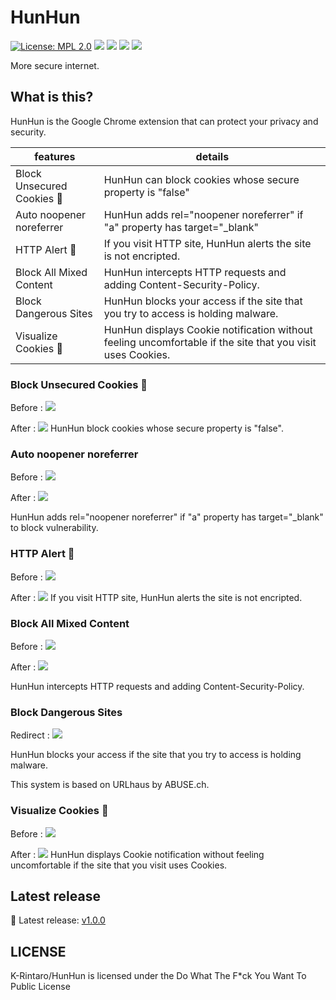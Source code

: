 # HunHun
[![License: MPL 2.0](https://img.shields.io/badge/License-MPL%202.0-brightgreen.svg)](https://opensource.org/licenses/MPL-2.0)
<img src="https://img.shields.io/github/v/release/K-Rintaro/HunHun">
<img src="https://img.shields.io/badge/Javascript-276DC3.svg?logo=javascript&style=flat">
<img src="https://img.shields.io/badge/-Google%20chrome-4285F4.svg?logo=google-chrome&style=flat">
<img src="https://img.shields.io/github/repo-size/K-Rintaro/HunHun">

More secure internet. 

## What is this?
HunHun is the Google Chrome extension that can protect your privacy and security.

|  features  |  details  |
| ---- | ---- |
|  Block Unsecured Cookies 🍪   |  HunHun can block cookies whose secure property is "false"  |
|  Auto noopener noreferrer  |  HunHun adds rel="noopener noreferrer" if "a" property has  target="_blank"  |
|  HTTP Alert 🚨   |  If you visit HTTP site, HunHun alerts the site is not encripted.  |
|  Block All Mixed Content  |  HunHun intercepts HTTP requests and adding Content-Security-Policy.  |
|  Block Dangerous Sites    |  HunHun blocks your access if the site that you try to access is holding malware. |
|  Visualize  Cookies 🍪    |  HunHun displays Cookie notification without feeling uncomfortable if the site that you visit uses Cookies. |

### Block Unsecured Cookies 🍪 
Before :
<img src=https://user-images.githubusercontent.com/70018855/97938708-72fedc00-1dc5-11eb-9df4-6a477b053c79.png>

After :
<img src=https://user-images.githubusercontent.com/70018855/97938712-75f9cc80-1dc5-11eb-81d7-7e6b56740a9b.png>
HunHun block cookies whose secure property is "false".

### Auto noopener noreferrer
Before :
<img src=https://user-images.githubusercontent.com/70018855/97940007-e35a2d00-1dc6-11eb-83c7-6943d2e0993b.gif>

After :
<img src= https://user-images.githubusercontent.com/70018855/97940413-01279200-1dc7-11eb-81a3-df5a0cff09df.gif>

HunHun adds rel="noopener noreferrer" if "a" property has  target="_blank" to block vulnerability.

### HTTP Alert 🚨 
Before :
<img src="https://user-images.githubusercontent.com/70018855/97944434-15b85a00-1dc8-11eb-98d7-8296ef79ba88.png">

After :
<img src="https://user-images.githubusercontent.com/70018855/97944454-17821d80-1dc8-11eb-8579-4ec1349825d7.png">
If you visit HTTP site, HunHun alerts the site is not encripted.

### Block All Mixed Content
Before :
<img  src="https://user-images.githubusercontent.com/70018855/97945155-f6bac780-1dc9-11eb-8ff0-9a1972103b08.png">

After :
<img src="https://user-images.githubusercontent.com/70018855/97945013-9592f400-1dc9-11eb-8ae6-b1e834e1d1ef.png">

HunHun intercepts HTTP requests and adding Content-Security-Policy.

### Block Dangerous Sites
Redirect :
<img src="https://user-images.githubusercontent.com/70018855/97945305-78aaf080-1dca-11eb-84cb-f5d3012d9e71.png">

HunHun blocks your access if the site that you try to access is holding malware.

This system is based on URLhaus by ABUSE.ch.

### Visualize  Cookies 🍪
Before :
<img src="https://user-images.githubusercontent.com/70018855/97945476-038beb00-1dcb-11eb-9d50-2a4c2578b382.png">

After :
<img src="https://user-images.githubusercontent.com/70018855/97945479-04248180-1dcb-11eb-9691-d10fbae314e7.png">
HunHun displays Cookie notification without feeling uncomfortable if the site that you visit uses Cookies.

## Latest release 
🎉 Latest release: [v1.0.0](https://github.com/K-Rintaro/HunHun/releases/tag/1.0.0)

## LICENSE
K-Rintaro/HunHun is licensed under the Do What The F*ck You Want To Public License
